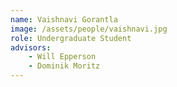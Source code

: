 ```yaml
---
name: Vaishnavi Gorantla
image: /assets/people/vaishnavi.jpg
role: Undergraduate Student
advisors:
    - Will Epperson
    - Dominik Moritz
---
```

